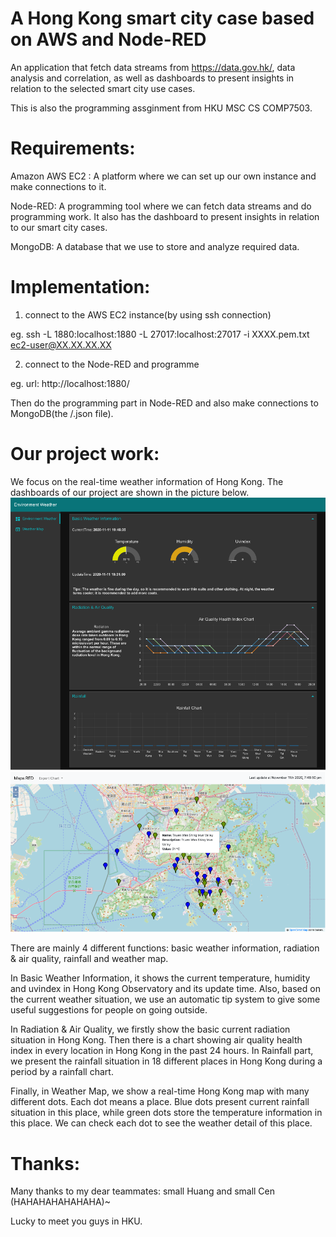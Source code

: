 # A Hong Kong smart city case based on AWS and Node-RED
An application that fetch data streams from https://data.gov.hk/, data analysis and correlation, as well as dashboards to present insights in relation to the selected smart city use cases.

This is also the programming assginment from HKU MSC CS COMP7503.

# Requirements:  

Amazon AWS EC2 : 
A platform where we can set up our own instance and make connections to it.         

Node-RED: 
A programming tool where we can fetch data streams and do programming work. It also has the dashboard to present insights in relation to our smart city cases.           

MongoDB: 
A database that we use to store and analyze required data.            


# Implementation:

1. connect to the AWS EC2 instance(by using ssh connection)            

eg. ssh -L 1880:localhost:1880 -L 27017:localhost:27017 -i XXXX.pem.txt ec2-user@XX.XX.XX.XX

2. connect to the Node-RED and programme

eg. url:   http://localhost:1880/

Then do the programming part in Node-RED and also make connections to MongoDB(the /.json file).


# Our project work:
We focus on the real-time weather information of Hong Kong.  The dashboards of our project are shown in the picture below.
![](https://github.com/Taossi/A-Hong-Kong-smart-city-case-based-on-AWS-and-Node-RED/blob/main/1.png)
![](https://github.com/Taossi/A-Hong-Kong-smart-city-case-based-on-AWS-and-Node-RED/blob/main/2.png)

There are mainly 4 different functions: basic weather information, radiation & air quality, rainfall and weather map.

In Basic Weather Information, it shows the current temperature, humidity and uvindex in Hong Kong Observatory and its update time. Also, based on the current weather situation, we use an automatic tip system to give some useful suggestions for people on going outside.

In Radiation & Air Quality, we firstly show the basic current radiation situation in Hong Kong. Then there is a chart showing air quality health index in every location in Hong Kong in the past 24 hours. In Rainfall part, we present the rainfall situation in 18 different places in Hong Kong during a period by a rainfall chart.

Finally, in Weather Map, we show a real-time Hong Kong map with many different dots. Each dot means a place. Blue dots present current rainfall situation in this place, while green dots store the temperature information in this place. We can check each dot to see the weather detail of this place.

# Thanks:
Many thanks to my dear teammates: small Huang and small Cen (HAHAHAHAHAHAHA)~

Lucky to meet you guys in HKU.

